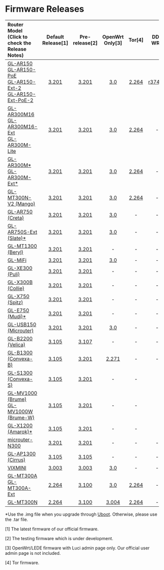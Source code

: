 # Firmware Releases

| Router Model<br>(Click to check the<br>Release Notes) | Default Release[1] | Pre-release[2] | OpenWrt Only[3] | Tor[4] | DD-WRT |
| :----------------------------------------------------------- | :-------: | :------------: | :----------: | :----------------------------------------------------------: | :----------------------------------------------------------: |
| [GL-AR150<br>GL-AR150-PoE<br>GL-AR150-Ext-2<br>GL-AR150-Ext-PoE-2](GL-AR150.md) |     <a href="https://dl.gl-inet.com/firmware/ar150/v1/" target="_blank">3.201</a>     | <a href="https://dl.gl-inet.com/firmware/ar150/testing/" target="_blank">3.201</a> |   <a href="https://dl.gl-inet.com/firmware/ar150/clean/" target="_blank">3.0</a>   |<a href="https://dl.gl-inet.com/firmware/ar150/tor/" target="_blank">2.264</a>|<a href="https://dd-wrt.com/support/other-downloads/?path=betas%2F2018%2F10-19-2018-r37442%2FGL.iNet-AR150%2F" target="_blank">r37442</a>|
| [GL-AR300M16<br>GL-AR300M16-Ext<br>GL-AR300M-Lite](GL-AR300M.md) |     <a href="https://dl.gl-inet.com/firmware/ar300m/v1/" target="_blank">3.201</a>     | <a href="https://dl.gl-inet.com/firmware/ar300m/testing/" target="_blank">3.201</a> |      <a href="https://dl.gl-inet.com/firmware/ar300m/clean/" target="_blank">3.0</a>      |<a href="https://dl.gl-inet.com/firmware/ar300m/tor/" target="_blank">2.264</a>|-|
| [GL-AR300M\*<br>GL-AR300M-Ext*](GL-AR300M.md) | <a href="https://dl.gl-inet.com/firmware/ar300m/nand/v1/" target="_blank">3.201</a> | <a href="https://dl.gl-inet.com/firmware/ar300m/nand/testing/" target="_blank">3.201</a> | <a href="https://dl.gl-inet.com/firmware/ar300m/nand/clean/" target="_blank">3.0</a> |<a href="https://dl.gl-inet.com/firmware/ar300m/nand/tor/" target="_blank">2.264</a>|-|
| [GL-MT300N-V2 (Mango)](GL-MT300N-V2.md)                             |     <a href="https://dl.gl-inet.com/firmware/mt300n-v2/v1/" target="_blank">3.201</a>     | <a href="https://dl.gl-inet.com/firmware/mt300n-v2/testing/" target="_blank">3.201</a> | <a href="https://dl.gl-inet.com/firmware/mt300n-v2/clean/" target="_blank">3.0</a> |<a href="https://dl.gl-inet.com/firmware/mt300n-v2/tor/" target="_blank">2.264</a>|-|
| [GL-AR750 (Creta)](GL-AR750.md) |     <a href="https://dl.gl-inet.com/firmware/ar750/v1/" target="_blank">3.201</a>     | <a href="https://dl.gl-inet.com/firmware/ar750/testing/" target="_blank">3.201</a> |     <a href="https://dl.gl-inet.com/firmware/ar750/clean/" target="_blank">3.0</a>     |-|-|
| [GL-AR750S-Ext (Slate)*](GL-AR750S-Ext.md) |     <a href="https://dl.gl-inet.com/firmware/ar750s/release/" target="_blank">3.201</a>     | <a href="https://dl.gl-inet.com/firmware/ar750s/testing/" target="_blank">3.201</a> |   <a href="https://dl.gl-inet.com/firmware/ar750s/clean/" target="_blank">3.0</a>   |-|-|
| [GL-MT1300 (Beryl)](GL-MT1300.md) | <a href="http://dl.gl-inet.com/firmware/mt1300/release/" target="_blank">3.201</a>| <a href="https://dl.gl-inet.com/firmware/mt1300/testing/" target="_blank">3.201</a> |-|-|-|
| [GL-MiFi](GL-MiFi.md) |     <a href="https://dl.gl-inet.com/firmware/mifi/v1/" target="_blank">3.201</a>     | <a href="https://dl.gl-inet.com/firmware/mifi/testing/" target="_blank">3.201</a> |     <a href="https://dl.gl-inet.com/firmware/mifi/clean/" target="_blank">3.0</a>     |-|-|
| [GL-XE300 (Puli)](GL-XE300.md) |     <a href="https://dl.gl-inet.com/firmware/xe300/v1/" target="_blank">3.201</a>     | <a href="https://dl.gl-inet.com/firmware/mifi/testing/" target="_blank">3.201</a> |-|-|-|
| [GL-X300B (Collie)](GL-X300B.md) |     <a href="https://dl.gl-inet.com/firmware/xe300/release/" target="_blank">3.201</a>     | <a href="https://dl.gl-inet.com/firmware/x300b/testing/" target="_blank">3.201</a> |-|-|-|
| [GL-X750 (Spitz)](GL-X750.md) | <a href="https://dl.gl-inet.com/firmware/x750/release/" target="_blank">3.201</a> | <a href="https://dl.gl-inet.com/firmware/x750/testing/" target="_blank">3.201</a> | - |-|-|
| [GL-E750 (Mudi)*](GL-E750.md)| <a href="https://dl.gl-inet.com/firmware/e750/release/" target="_blank">3.201</a>| <a href="https://dl.gl-inet.com/firmware/e750/testing/" target="_blank">3.201</a> |-|-|-|
| [GL-USB150 (Microuter)](GL-USB150.md)                        |     <a href="https://dl.gl-inet.com/firmware/usb150/v1/" target="_blank">3.201</a>     | <a href="https://dl.gl-inet.com/firmware/usb150/testing/" target="_blank">3.201</a> |     <a href="https://dl.gl-inet.com/firmware/usb150/clean/" target="_blank">3.0</a>     |-|-|
| [GL-B2200 (Velica)](GL-B2200.md)                                     |     <a href="https://dl.gl-inet.com/firmware/b2200/release/" target="_blank">3.105</a>     |     <a href="https://dl.gl-inet.com/firmware/b2200/testing/" target="_blank">3.107</a>     |-|-|-|
| [GL-B1300 (Convexa-B)](GL-B1300.md)                                     |     <a href="https://dl.gl-inet.com/firmware/b1300/v1/" target="_blank">3.105</a>     |     <a href="https://dl.gl-inet.com/firmware/b1300/testing/" target="_blank">3.201</a>     | <a href="https://dl.gl-inet.com/firmware/b1300/clean/" target="_blank">2.271</a> |-|-|
| [GL-S1300 (Convexa-S)](GL-S1300.md)                                     |     <a href="https://dl.gl-inet.com/firmware/s1300/release/" target="_blank">3.105</a>     |     <a href="https://dl.gl-inet.com/firmware/s1300/testing/" target="_blank">3.201</a>     |-|-||
| [GL-MV1000 (Brume)<br>GL-MV1000W (Brume-W)](GL-MV1000.md) | <a href="https://dl.gl-inet.com/firmware/mv1000/release/" target="_blank">3.105</a> | <a href="https://dl.gl-inet.com/firmware/mv1000/testing/" target="_blank">3.201</a> |-|-||
| [GL-X1200 (Amarok)*](GL-X1200.md) | <a href="https://dl.gl-inet.com/firmware/x1200/release/" target="_blank">3.105</a> | <a href="https://dl.gl-inet.com/firmware/x1200/testing/" target="_blank">3.201</a> |-|-||
| [microuter-N300](microuter-N300.md)| <a href="https://dl.gl-inet.com/firmware/n300/release/" target="_blank">3.201</a>| <a href="https://dl.gl-inet.com/firmware/n300/testing/" target="_blank">3.201</a> |-|-|-|
| [GL-AP1300 (Cirrus)](GL-AP1300.md) | <a href="http://dl.gl-inet.com/firmware/ap1300/release/" target="_blank">3.105</a>| <a href="https://dl.gl-inet.com/firmware/ap1300/testing/" target="_blank">3.105</a> |-|-|-|
| [VIXMINI](VIXMINI.md) | <a href="https://dl.gl-inet.com/firmware/vixmini/release/" target="_blank">3.003</a> | <a href="https://dl.gl-inet.com/firmware/vixmini/testing/" target="_blank">3.003</a> | <a href="https://dl.gl-inet.com/firmware/vixmini/clean/" target="_blank">3.0</a> |-|-|
| [GL-MT300A<br>GL-MT300A-Ext](GL-MT300A.md) | <a href="https://dl.gl-inet.com/firmware/mt300a/v1/" target="_blank">2.264</a> | <a href="https://dl.gl-inet.com/firmware/mt300a/testing/" target="_blank">3.100</a> | <a href="https://dl.gl-inet.com/firmware/mt300a/clean/" target="_blank">3.0</a> |<a href="https://dl.gl-inet.com/firmware/mt300a/tor/" target="_blank">2.264</a>|-|
| [GL-MT300N](GL-MT300N.md)                                   |     <a href="https://dl.gl-inet.com/firmware/mt300n/v1/" target="_blank">2.264</a>     | <a href="https://dl.gl-inet.com/firmware/mt300n/testing/" target="_blank">3.100</a> |      <a href="https://dl.gl-inet.com/firmware/mt300n/clean/" target="_blank">3.004</a>      |<a href="https://dl.gl-inet.com/firmware/mt300n/tor/" target="_blank">2.264</a>|-|

*Use the .img file when you upgrade through <a href="https://docs.gl-inet.com/en/3/troubleshooting/debrick/" target="_blank">Uboot</a>. Otherwise, please use the .tar file.

[1] The latest firmware of our official firmware.

[2] The testing firmware which is under development.

[3] OpenWrt/LEDE firmware with Luci admin page only. Our official user admin page is not included.

[4] Tor firmware.

